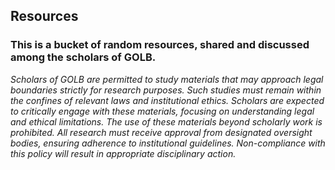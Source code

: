 ## Resources

### This is a bucket of random resources, shared and discussed among the scholars of GOLB. 

*Scholars of GOLB are permitted to study materials that may approach legal boundaries strictly for research purposes. Such studies must remain within the confines of relevant laws and institutional ethics. Scholars are expected to critically engage with these materials, focusing on understanding legal and ethical limitations. The use of these materials beyond scholarly work is prohibited. All research must receive approval from designated oversight bodies, ensuring adherence to institutional guidelines. Non-compliance with this policy will result in appropriate disciplinary action.*
